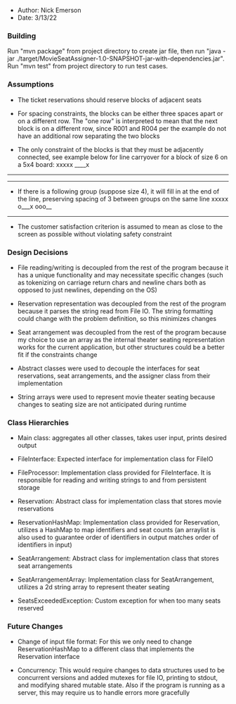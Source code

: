 
- Author: Nick Emerson
- Date: 3/13/22

### Building

Run "mvn package" from project directory to create jar file,
then run "java -jar ./target/MovieSeatAssigner-1.0-SNAPSHOT-jar-with-dependencies.jar". Run "mvn test" from project directory to run test cases.

### Assumptions

- The ticket reservations should reserve blocks of adjacent seats

- For spacing constraints, the blocks can be either three spaces apart or on a different row. The "one row" is interpreted to mean that the next block is on a different row, since R001 and R004 per the example do not have an additional row separating the two blocks

- The only constraint of the blocks is that they must be adjacently connected, see example below for line carryover for a block of size 6 on a 5x4 board:
xxxxx
____x
____
____

- If there is a following group (suppose size 4), it will fill in at the end of the line, preserving spacing of 3 between groups on the same line
xxxxx
o___x
ooo__
_____


- The customer satisfaction criterion is assumed to mean as close to the screen as possible without violating safety constraint


### Design Decisions

- File reading/writing is decoupled from the rest of the program because it has a unique functionality and may necessitate specific changes (such as tokenizing on carriage return chars and newline chars both as opposed to just newlines, depending on the OS)

- Reservation representation was decoupled from the rest of the program because it parses the string read from File IO. The string formatting could change with the problem definition, so this minimizes changes

- Seat arrangement was decoupled from the rest of the program because my choice to use an array as the internal theater seating representation works for the current application, but other structures could be a better fit if the constraints change

- Abstract classes were used to decouple the interfaces for seat reservations, seat arrangements, and the assigner class from their implementation

- String arrays were used to represent movie theater seating because changes to seating size are not anticipated during runtime


### Class Hierarchies

- Main class: aggregates all other classes, takes user input, prints desired output

- FileInterface: Expected interface for implementation class for FileIO

- FileProcessor: Implementation class provided for FileInterface. It is responsible for reading and writing strings to and from persistent storage

- Reservation: Abstract class for implementation class that stores movie reservations

- ReservationHashMap: Implementation class provided for Reservation, utilizes a HashMap to map identifiers and seat counts (an arraylist is also used to guarantee order of identifiers in output matches order of identifiers in input)

- SeatArrangement: Abstract class for implementation class that stores seat arrangements

- SeatArrangementArray: Implementation class for SeatArrangement, utilizes a 2d string array to represent theater seating

- SeatsExceededException: Custom exception for when too many seats reserved


### Future Changes

- Change of input file format: For this we only need to change ReservationHashMap to a different class that implements the Reservation interface

- Concurrency: This would require changes to data structures used to be concurrent versions and added mutexes for file IO, printing to stdout, and modifying shared mutable state. Also if the program is running as a server, this may require us to handle errors more gracefully


